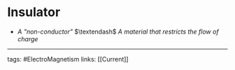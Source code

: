 # Insulator
- *A "non-conductor"* $\textendash$ *A material that restricts the flow of charge*

---
tags: #ElectroMagnetism 
links: [[Current]]